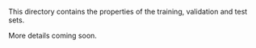 This directory contains the properties of the training, validation and test sets.

More details coming soon.